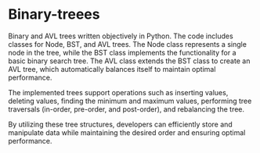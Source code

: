 # Binary-treees
Binary and AVL trees written objectively in Python.
The code includes classes for Node, BST, and AVL trees. The Node class represents a single node in the tree, while the BST class implements the functionality for a basic binary search tree. The AVL class extends the BST class to create an AVL tree, which automatically balances itself to maintain optimal performance.

The implemented trees support operations such as inserting values, deleting values, finding the minimum and maximum values, performing tree traversals (in-order, pre-order, and post-order), and rebalancing the tree.

By utilizing these tree structures, developers can efficiently store and manipulate data while maintaining the desired order and ensuring optimal performance.
